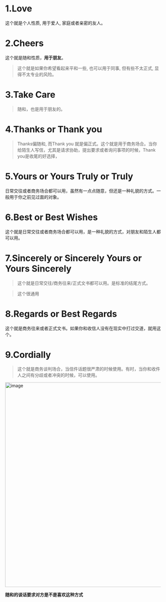 # 1.Love
这个就是个人性质, 用于爱人, 家庭或者亲密的友人。

# 2.Cheers
这个就是随和性质，**用于朋友**。
>这个就是如果你希望看起来平和一些, 也可以用于同事, 但有些不太正式, 显得不太专业的风险。

# 3.Take Care
>随和，也是用于朋友的。

# 4.Thanks or Thank you
>Thanks偏随和, 而Thank you 就是偏正式。这个就是用于商务场合。当你给陌生人写信，尤其是请求协助，提出要求或者询问事项的时候，Thank you是收尾的好选择，

# 5.Yours or Yours Truly or Truly
日常交往或者商务场合都可以用，虽然有一点点随意，但还是一种礼貌的方式。一般用于你之前见过面的对象。

# 6.Best or Best Wishes
这个就是日常交往或者商务场合都可以用，是一种礼貌的方式，对朋友和陌生人都可以用。

# 7.Sincerely or Sincerely Yours or Yours Sincerely
>这个就是日常交往/商务往来/正式文书都可以用。是标准的结尾方式。

>这个很通用

# 8.Regards or Best Regards
这个就是商务往来或者正式文书。如果你和收信人没有在现实中打过交道，就用这个。

# 9.Cordially

>这个就是商务谈判场合，当信件话题很严肃的时候使用。有时，当你和收件人之间有分歧或者冲突的时候，可以使用。

<img width="661" alt="image" src="https://user-images.githubusercontent.com/40928887/125011374-e8c8ef00-e09a-11eb-998a-f6e280f1bb5e.png">

**随和的谈话要求对方是不是喜欢这种方式**
